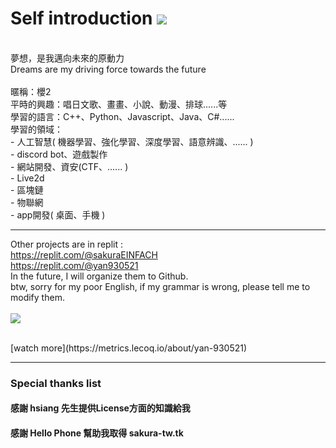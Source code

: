 # Self introduction <img src="https://komarev.com/ghpvc/?username=yan-930521&label=VIEWS&style=flat&color=5F9EA0"><br>
<br>
夢想，是我邁向未來的原動力<br>
Dreams are my driving force towards the future<br>
<br>
暱稱：櫻2<br>
平時的興趣：唱日文歌、畫畫、小說、動漫、排球......等<br>
學習的語言：C++、Python、Javascript、Java、C#......<br>
學習的領域：<br>
- 人工智慧( 機器學習、強化學習、深度學習、語意辨識、...... )<br>
- discord bot、遊戲製作<br>
- 網站開發、資安(CTF、...... )<br>
- Live2d<br>
- 區塊鏈<br>
- 物聯網<br>
- app開發( 桌面、手機 )<br>

---

Other projects are in replit :<br>
https://replit.com/@sakuraEINFACH<br>
https://replit.com/@yan930521<br>
In the future, I will organize them to Github.<br>
btw, sorry for my poor English, if my grammar is wrong, please tell me to modify them.<br>
<br>
<img align="center" src="https://metrics.lecoq.io/yan-930521">

<br>
[watch more](https://metrics.lecoq.io/about/yan-930521)<br>

- - -

### Special thanks list

#### 感謝 hsiang 先生提供License方面的知識給我

#### 感謝 Hello Phone 幫助我取得 sakura-tw.tk
<!--
**yan-930521/yan-930521** is a ✨ _special_ ✨ repository because its `README.md` (this file) appears on your GitHub profile.

Here are some ideas to get you started:

- 🔭 I’m currently working on ...
- 🌱 I’m currently learning ...
- 👯 I’m looking to collaborate on ...
- 🤔 I’m looking for help with ...
- 💬 Ask me about ...
- 📫 How to reach me: ...
- 😄 Pronouns: ...
- ⚡ Fun fact: ...
<img align="center" src="https://github-readme-stats.vercel.app/api?username=yan-930521&show_icons=true&theme=radical"><br>
-->
